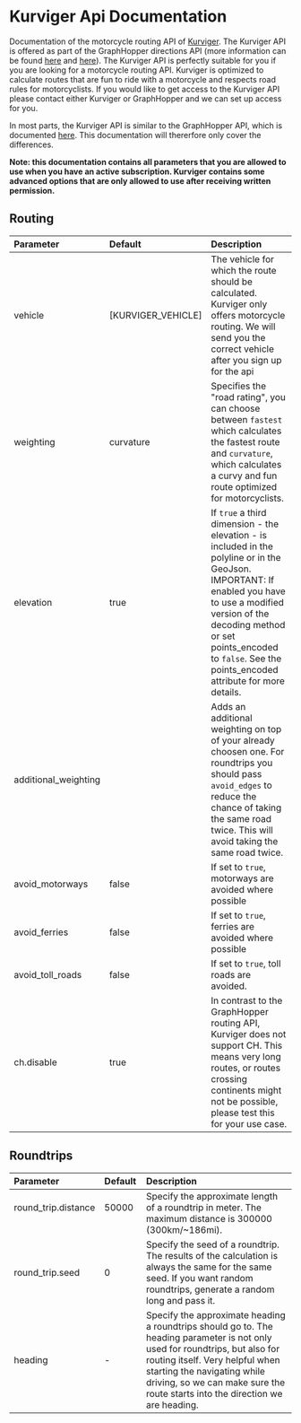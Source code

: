 # Kurviger Api Documentation

Documentation of the motorcycle routing API of [Kurviger](https://kurviger.de/). The Kurviger API is offered as part of the GraphHopper directions API (more information can be found [here](https://kurviger.de/api_use) and [here](https://graphhopper.com/api/1/docs/supported-vehicle-profiles/)). The Kurviger API is perfectly suitable for you if you are looking for a motorcycle routing API. Kurviger is optimized to calculate routes that are fun to ride with a motorcycle and respects road rules for motorcyclists. If you would like to get access to the Kurviger API please contact either Kurviger or GraphHopper and we can set up access for you.

In most parts, the Kurviger API is similar to the GraphHopper API, which is documented [here](https://github.com/graphhopper/graphhopper/blob/master/docs/web/api-doc.md). This documentation will thererfore only cover the differences. 

**Note: this documentation contains all parameters that you are allowed to use when you have an active subscription. Kurviger contains some advanced options that are only allowed to use after receiving written permission.**

## Routing
Parameter   | Default       | Description
:-----------|:--------------|:-----------
vehicle     | [KURVIGER_VEHICLE]    | The vehicle for which the route should be calculated. Kurviger only offers motorcycle routing. We will send you the correct vehicle after you sign up for the api
weighting   | curvature     | Specifies the "road rating", you can choose between `fastest` which calculates the fastest route and `curvature`, which calculates a curvy and fun route optimized for motorcyclists.
elevation   | true   | If `true` a third dimension - the elevation - is included in the polyline or in the GeoJson. IMPORTANT: If enabled you have to use a modified version of the decoding method or set points_encoded to `false`. See the points_encoded attribute for more details.
additional_weighting |                  | Adds an additional weighting on top of your already choosen one. For roundtrips you should pass `avoid_edges` to reduce the chance of taking the same road twice. This will avoid taking the same road twice.
avoid_motorways      | false            | If set to `true`, motorways are avoided where possible
avoid_ferries        | false            | If set to `true`, ferries are avoided where possible
avoid_toll_roads     | false            | If set to `true`, toll roads are avoided.
ch.disable     | true            | In contrast to the GraphHopper routing API, Kurviger does not support CH. This means very long routes, or routes crossing continents might not be possible, please test this for your use case.

## Roundtrips

Parameter   | Default       | Description
:-----------|:--------------|:-----------
round_trip.distance        | 50000         | Specify the approximate length of a roundtrip in meter. The maximum distance is 300000 (300km/~186mi).
round_trip.seed            | 0            | Specify the seed of a roundtrip. The results of the calculation is always the same for the same seed. If you want random roundtrips, generate a random long and pass it.
heading    | -             | Specify the approximate heading a roundtrips should go to. The heading parameter is not only used for roundtrips, but also for routing itself. Very helpful when starting the navigating while driving, so we can make sure the route starts into the direction we are heading.
